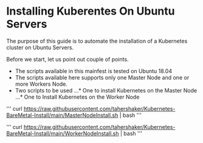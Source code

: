 # Installing Kuberentes On Ubuntu Servers

The purpose of this guide is to automate the installation of a Kubernetes cluster on Ubuntu Servers.

Before we start, let us point out couple of points.
* The scripts available in this mainfest is tested on Ubuntu 18.04
* The scripts available here supports only one Master Node and one or more Workers Node.
* Two scripts to be used
...* One to install Kubernetes on the Master Node
...* One to Install Kubernetes on the Worker Node



'''
curl https://raw.githubusercontent.com/tahershaker/Kubernetes-BareMetal-Install/main/MasterNodeInstall.sh | bash
'''


'''
curl https://raw.githubusercontent.com/tahershaker/Kubernetes-BareMetal-Install/main/WorkerNodeInstall.sh | bash
'''

